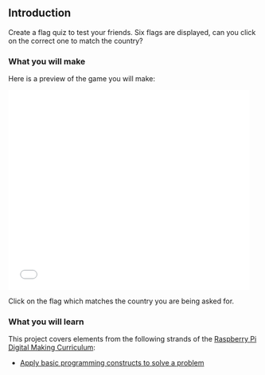 ## Introduction

Create a flag quiz to test your friends. Six flags are displayed, can you click on the correct one to match the country?

### What you will make

Here is a preview of the game you will make:

<div class="scratch-preview">
    <iframe allowtransparency="true" width="485" height="402" src="//scratch.mit.edu/projects/embed/171259402/?autostart=false" frameborder="0" allowfullscreen></iframe>
</div>

Click on the flag which matches the country you are being asked for.

### What you will learn

This project covers elements from the following strands of the [Raspberry Pi Digital Making Curriculum](http://rpf.io/curriculum):

+ [Apply basic programming constructs to solve a problem](https://curriculum.raspberrypi.org/programming/builder/)
